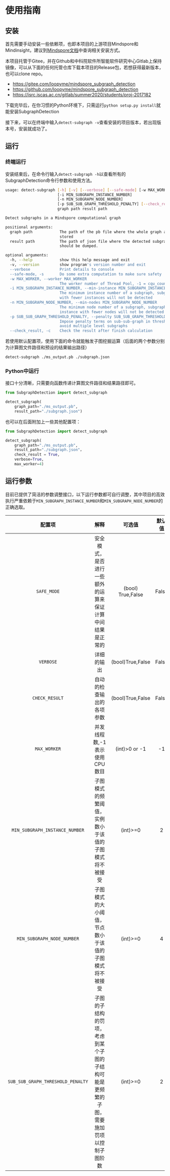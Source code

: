 # 使用指南

## 安装
首先需要手动安装一些依赖项，也即本项目的上游项目Mindspore和Mindinsight，建议到[Mindspore文档](https://www.mindspore.cn/install)中查询相关安装方式。

本项目托管于Gitee，并在Github和中科院软件所智能软件研究中心Gitlab上保持镜像，可以从下面的任何托管仓库下载本项目的Release包，若想获得最新版本，也可以clone repo。
 - https://gitee.com/loopyme/mindspore_subgraph_detection
 - https://github.com/loopyme/mindspore_subgraph_detection
 - https://isrc.iscas.ac.cn/gitlab/summer2020/students/proj-2017182

下载完毕后，在你习惯的Python环境下，只需运行```python setup.py install```就能安装SubgraphDetection

接下来，可以在终端中输入```detect-subgraph -v```查看安装的项目版本，若出现版本号，安装就成功了。

## 运行

### 终端运行

安装结束后，在命令行输入```detect-subgraph -h```以查看所有的SubgraphDetection命令行参数和使用方法。
```sh
usage: detect-subgraph [-h] [-v] [--verbose] [--safe-mode] [-w MAX_WORKER]
                       [-i MIN_SUBGRAPH_INSTANCE_NUMBER]
                       [-n MIN_SUBGRAPH_NODE_NUMBER]
                       [-p SUB_SUB_GRAPH_THRESHOLD_PENALTY] [--check_result]
                       graph path result path

Detect subgraphs in a Mindspore computational graph

positional arguments:
  graph path            The path of the pb file where the whole graph are
                        stored
  result path           The path of json file where the detected subgraphs
                        should be dumped.

optional arguments:
  -h, --help            show this help message and exit
  -v, --version         show program's version number and exit
  --verbose             Print details to console
  --safe-mode, -s       Do some extra computation to make sure safety
  -w MAX_WORKER, --worker MAX_WORKER
                        The worker number of Thread Pool, -1 = cqu_count
  -i MIN_SUBGRAPH_INSTANCE_NUMBER, --min-instance MIN_SUBGRAPH_INSTANCE_NUMBER
                        The minimum instance number of a subgraph, subgraph
                        with fewer instances will not be detected
  -n MIN_SUBGRAPH_NODE_NUMBER, --min-nodes MIN_SUBGRAPH_NODE_NUMBER
                        The minimum node number of a subgraph, subgraph
                        instance with fewer nodes will not be detected
  -p SUB_SUB_GRAPH_THRESHOLD_PENALTY, --penalty SUB_SUB_GRAPH_THRESHOLD_PENALTY
                        Impose penalty terms on sub-sub-graph in thresholds to
                        avoid multiple level subgraphs
  --check_result, -c    Check the result after finish calculation
```
若使用默认配置项，使用下面的命令就能触发子图挖掘运算（后面的两个参数分别为计算图文件路径和预设的结果输出路径）

```sh
detect-subgraph ./ms_output.pb ./subgraph.json
```

### Python中运行
接口十分清晰，只需要向函数传递计算图文件路径和结果路径即可。

```python
from SubgraphDetection import detect_subgraph

detect_subgraph(
    graph_path="./ms_output.pb",
    result_path="./subgraph.json")
```

也可以在后面附加上一些其他配置项：

```python
from SubgraphDetection import detect_subgraph

detect_subgraph(
    graph_path="./ms_output.pb",
    result_path="./subgraph.json"，
    check_result = True,
    verbose=True,
    max_worker=4)
```

## 运行参数

目前已提供了简洁的参数调整接口，以下运行参数都可自行调整，其中项目的高效执行严重依赖于`MIN_SUBGRAPH_INSTANCE_NUMBER`和`MIN_SUBGRAPH_NODE_NUMBER`的正确选取。

|配置项|解释|可选值|默认值|
|:--:|:--:|:--:|:--:|
|`SAFE_MODE`|安全模式，是否进行一些额外的运算来保证计算中间结果是正常的|(bool) True,False|False|
|`VERBOSE`|详细的输出|(bool)True,False|False|
|`CHECK_RESULT`|自动的检查输出的各项参数|(bool)True,False|False|
|`MAX_WORKER`|并发线程数,-1表示使用CPU数目|(int)>0 or -1|-1|
|`MIN_SUBGRAPH_INSTANCE_NUMBER`|子图模式的频繁阈值，实例数小于该值的子图模式将不被接受|(int)>=0|2|
|`MIN_SUBGRAPH_NODE_NUMBER`|子图模式的大小阈值，节点数小于该值的子图模式将不被接受|(int)>=0|4|
|`SUB_SUB_GRAPH_THRESHOLD_PENALTY`|子图的子结构的罚项，考虑到某个子图的子结构可能是更频繁的子图，需要施加罚项以控制子图阶数|(int)>=0|2|
